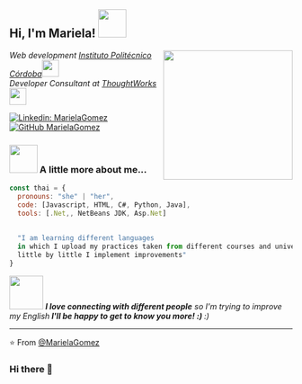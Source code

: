 <h2> Hi, I'm Mariela! <img src="https://media.giphy.com/media/mGcNjsfWAjY5AEZNw6/giphy.gif" width="50"></h2>
<img align='right' src="https://media.giphy.com/media/ieyl9zmCjO4b4t6qoY/giphy.gif" width="230">
<p><em> Web development <a href="http://www.unb.br">Instituto Politécnico Córdoba</a><img src="https://media.giphy.com/media/fYSnHlufseco8Fh93Z/giphy.gif" width="30"></br>Developer Consultant at <a href="https://www.thoughtworks.com">ThoughtWorks</a><img src="https://media.giphy.com/media/WUlplcMpOCEmTGBtBW/giphy.gif" width="30"> 
</em></p>

[![Linkedin: MarielaGomez](https://img.shields.io/badge/-MarielaGomez-blue?style=flat-square&logo=Linkedin&logoColor=white&link=https://www.linkedin.com/in/thaianebraga/)](https://www.linkedin.com/in/mariela-beatriz-g%C3%B3mez/)
[![GitHub MarielaGomez](https://img.shields.io/github/followers/MarielaGomez?label=follow&style=social)](https://github.com/MarielaGomez)


### <img src="https://media.giphy.com/media/VgCDAzcKvsR6OM0uWg/giphy.gif" width="50"> A little more about me...  

```javascript
const thai = {
  pronouns: "she" | "her",
  code: [Javascript, HTML, C#, Python, Java],
  tools: [.Net,, NetBeans JDK, Asp.Net]
  
                    
  "I am learning different languages ​​
  in which I upload my practices taken from different courses and university, 
  little by little I implement improvements"
}
```

<img src="https://media.giphy.com/media/LnQjpWaON8nhr21vNW/giphy.gif" width="60"> <em><b>I love connecting with different people</b> so I'm trying to improve my English<b> I'll be happy to get to know you more! :)  </b> :)</em>

---

⭐️ From [@MarielaGomez](https://github.com/MarielaGomez)
### Hi there 👋

<!--
**MarielaGomez/MarielaGomez** is a ✨ _special_ ✨ repository because its `README.md` (this file) appears on your GitHub profile.

Here are some ideas to get you started:

- 🔭 I’m currently working on ...
- 🌱 I’m currently learning ...
- 👯 I’m looking to collaborate on ...
- 🤔 I’m looking for help with ...
- 💬 Ask me about ...
- 📫 How to reach me: ...
- 😄 Pronouns: ...
- ⚡ Fun fact: ...
-->
